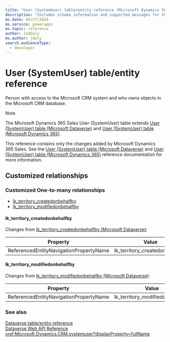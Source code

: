 ```yaml
---
title: "User (SystemUser) table/entity reference (Microsoft Dynamics 365 Sales) | Microsoft Docs"
description: "Includes schema information and supported messages for the User (SystemUser) table/entity with Microsoft Dynamics 365 Sales."
ms.date: 04/27/2024
ms.service: powerapps
ms.topic: reference
author: JimDaly
ms.author: jdaly
search.audienceType: 
  - developer
---
```


# User (SystemUser) table/entity reference

Person with access to the Microsoft CRM system and who owns objects in the Microsoft CRM database.

> [!NOTE]
> The Microsoft Dynamics 365 Sales User (SystemUser) table extends [User (SystemUser) table (Microsoft Dataverse)](/power-apps/developer/data-platform/reference/entities/systemuser) and [User (SystemUser) table (Microsoft Dynamics 365)](/dynamics365/developer/reference/dataverse/entities/systemuser).
>
> This reference contains only the changes added by Microsoft Dynamics 365 Sales.
> See the [User (SystemUser) table (Microsoft Dataverse)](/power-apps/developer/data-platform/reference/entities/systemuser) and [User (SystemUser) table (Microsoft Dynamics 365)](/dynamics365/developer/reference/dataverse/entities/systemuser) reference documentation for more information.




## Customized relationships

### Customized One-to-many relationships

- [lk_territory_createdonbehalfby](#BKMK_lk_territory_createdonbehalfby)
- [lk_territory_modifiedonbehalfby](#BKMK_lk_territory_modifiedonbehalfby)

#### <a name="BKMK_lk_territory_createdonbehalfby"></a> lk_territory_createdonbehalfby

Changes from [lk_territory_createdonbehalfby (Microsoft Dataverse)](/power-apps/developer/data-platform/reference/entities/systemuser#BKMK_lk_territory_createdonbehalfby):

|Property|Value|
|--------|-----|
|ReferencedEntityNavigationPropertyName|lk_territory_createdonbehalfby|

#### <a name="BKMK_lk_territory_modifiedonbehalfby"></a> lk_territory_modifiedonbehalfby

Changes from [lk_territory_modifiedonbehalfby (Microsoft Dataverse)](/power-apps/developer/data-platform/reference/entities/systemuser#BKMK_lk_territory_modifiedonbehalfby):

|Property|Value|
|--------|-----|
|ReferencedEntityNavigationPropertyName|lk_territory_modifiedonbehalfby|


### See also

[Dataverse table/entity reference](../about-entity-reference.md)  
[Dataverse Web API Reference](/power-apps/developer/data-platform/webapi/reference/about)   
<xref:Microsoft.Dynamics.CRM.systemuser?displayProperty=fullName>
